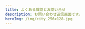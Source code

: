 ```yaml
---
title: よくある質問とお問い合せ
description: お問い合わせ送信画面です。
heroImg: /img/city_256x128.jpg
---
```


<!--

基本的に記述は不要です。

記述すると、画面下部に表示されます

-->
